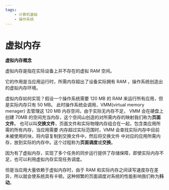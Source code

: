 ```yaml
---   
tags:  
    - 计算机基础
    - 操作系统
---
```

# 虚拟内存

**虚拟内存概念**

虚拟内存是指在实际设备上并不存在的虚拟 RAM 空间。

它的作用是当应用运行时，所需内存超出了设备实际拥有 RAM ，操作系统创造出的虚拟内存环境。

虚拟内存如何实现？假设一个操作系统需要 120 MB 的 RAM 来运行所有应用，但是实际内存只有 50 MB。
此时操作系统会调用，VMM(virtual memory menager) 去管理这 120 MB 内存空间，由于实际无内存不足，
VMM 会在硬盘上创建 70MB 的空间充当内存，这个空间山创造的对所需内存的映射我们称为**页面文件**。
也可以叫**交换文件**，页面文件和实际物理内存组合在一起，包含类应用所需的所有内存，当应用需要
内存超过实际范围时，VMM 会查找实际内存中目前未被使用的块，将内容复制到交换文件中，然后将交换文件
中对应的应用所需内存，放到实际的内存中。这个过程称为**页面调度**或**交换**。

因为有了虚拟内存，实现了多个任务的同步运行提供了存储保障，即使实际内存不足，也可以利用虚拟内存实现任务调度。

但是当应用大量依赖于虚拟内存时，由于 RAM 和实际内存之间读写速度存在差异，所以就会使系统具有卡顿。这种频繁的页面调度对系统的性能影响我们称为**抖动**。


